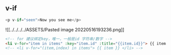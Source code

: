 ## v-if

```js
<p v-if="seen">Now you see me</p>
```








![[../../../../ASSETS/Pasted image 20220516193236.png]]


```html
<!-- for 建议绑定key，唯一，一般是id 字符串/数字 -->
<li v-for="item in items" :key="item.id" :title="{{item.id}}"> {{ item.name }} </li>
<!-- <li v-for="(item,index) in items"> {{ item }} </li> -->
```
